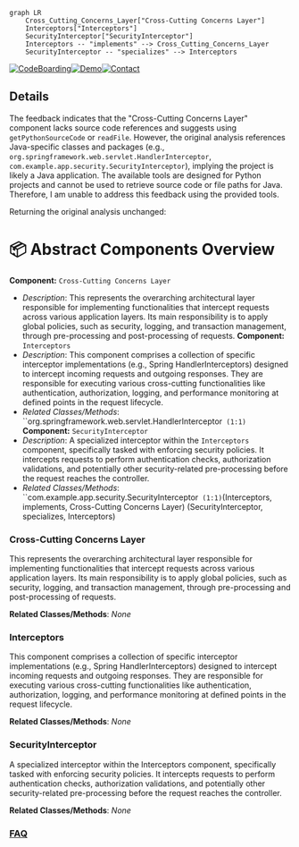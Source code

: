 ```mermaid
graph LR
    Cross_Cutting_Concerns_Layer["Cross-Cutting Concerns Layer"]
    Interceptors["Interceptors"]
    SecurityInterceptor["SecurityInterceptor"]
    Interceptors -- "implements" --> Cross_Cutting_Concerns_Layer
    SecurityInterceptor -- "specializes" --> Interceptors
```

[![CodeBoarding](https://img.shields.io/badge/Generated%20by-CodeBoarding-9cf?style=flat-square)](https://github.com/CodeBoarding/GeneratedOnBoardings)[![Demo](https://img.shields.io/badge/Try%20our-Demo-blue?style=flat-square)](https://www.codeboarding.org/demo)[![Contact](https://img.shields.io/badge/Contact%20us%20-%20contact@codeboarding.org-lightgrey?style=flat-square)](mailto:contact@codeboarding.org)

## Details

The feedback indicates that the "Cross-Cutting Concerns Layer" component lacks source code references and suggests using `getPythonSourceCode` or `readFile`. However, the original analysis references Java-specific classes and packages (e.g., `org.springframework.web.servlet.HandlerInterceptor`, `com.example.app.security.SecurityInterceptor`), implying the project is likely a Java application. The available tools are designed for Python projects and cannot be used to retrieve source code or file paths for Java. Therefore, I am unable to address this feedback using the provided tools.

Returning the original analysis unchanged:

# 📦 Abstract Components Overview
**Component:** `Cross-Cutting Concerns Layer`
   - *Description*: This represents the overarching architectural layer responsible for implementing functionalities that intercept requests across various application layers. Its main responsibility is to apply global policies, such as security, logging, and transaction management, through pre-processing and post-processing of requests.
**Component:** `Interceptors`
   - *Description*: This component comprises a collection of specific interceptor implementations (e.g., Spring HandlerInterceptors) designed to intercept incoming requests and outgoing responses. They are responsible for executing various cross-cutting functionalities like authentication, authorization, logging, and performance monitoring at defined points in the request lifecycle.
   - *Related Classes/Methods*: ``org.springframework.web.servlet.HandlerInterceptor` (1:1)`
**Component:** `SecurityInterceptor`
   - *Description*: A specialized interceptor within the `Interceptors` component, specifically tasked with enforcing security policies. It intercepts requests to perform authentication checks, authorization validations, and potentially other security-related pre-processing before the request reaches the controller.
   - *Related Classes/Methods*: ``com.example.app.security.SecurityInterceptor` (1:1)`(Interceptors, implements, Cross-Cutting Concerns Layer)
(SecurityInterceptor, specializes, Interceptors)


### Cross-Cutting Concerns Layer
This represents the overarching architectural layer responsible for implementing functionalities that intercept requests across various application layers. Its main responsibility is to apply global policies, such as security, logging, and transaction management, through pre-processing and post-processing of requests.


**Related Classes/Methods**: _None_

### Interceptors
This component comprises a collection of specific interceptor implementations (e.g., Spring HandlerInterceptors) designed to intercept incoming requests and outgoing responses. They are responsible for executing various cross-cutting functionalities like authentication, authorization, logging, and performance monitoring at defined points in the request lifecycle.


**Related Classes/Methods**: _None_

### SecurityInterceptor
A specialized interceptor within the Interceptors component, specifically tasked with enforcing security policies. It intercepts requests to perform authentication checks, authorization validations, and potentially other security-related pre-processing before the request reaches the controller.


**Related Classes/Methods**: _None_



### [FAQ](https://github.com/CodeBoarding/GeneratedOnBoardings/tree/main?tab=readme-ov-file#faq)